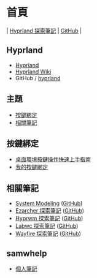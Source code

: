 
# 首頁

| [Hyprland 探索筆記](https://samwhelp.github.io/note-about-hyprland/) | [GitHub](https://github.com/samwhelp/note-about-hyprland) |


## Hyprland

* [Hyprland](https://hyprland.org/)
* [Hyprland Wiki](https://wiki.hyprland.org/)
* GitHub / [hyprland](https://github.com/hyprwm/Hyprland)


## 主題

* [按鍵綁定](#按鍵綁定)
* [相關筆記](#相關筆記)


## 按鍵綁定

* [桌面環境按鍵操作快速上手指南](https://samwhelp.github.io/system-modeling/read/zh_tw/quick-start)
* [我的按鍵綁定](https://samwhelp.github.io/note-about-hyprland/read/config/keybind.html)



## 相關筆記

* [System Modeling](https://samwhelp.github.io/system-modeling/) ([GitHub](https://github.com/samwhelp/system-modeling/))
* [Ezarcher 探索筆記](https://samwhelp.github.io/note-about-ezarcher/) ([GitHub](https://github.com/samwhelp/note-about-ezarcher/))
* [Hyprwm 探索筆記](https://samwhelp.github.io/note-about-hyprwm/) ([GitHub](https://github.com/samwhelp/note-about-hyprwm/))
* [Labwc 探索筆記](https://samwhelp.github.io/note-about-labwc/) ([GitHub](https://github.com/samwhelp/note-about-labwc/))
* [Wayfire 探索筆記](https://samwhelp.github.io/note-about-wayfire/) ([GitHub](https://github.com/samwhelp/note-about-wayfire/))


## samwhelp

* [個人筆記](https://samwhelp.github.io/book/)
